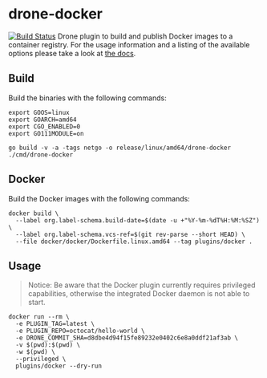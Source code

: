 # drone-docker

[![Build Status](http://cloud.drone.io/api/badges/drone-plugins/drone-docker/status.svg)](https://drone.tripanels.com/Sean/drone-docker/)
Drone plugin to build and publish Docker images to a container registry. For the usage information and a listing of the available options please take a look at [the docs](https://wordpress-3238-blog.tripanels.com/drone-docker%e6%b7%bb%e5%8a%a0tag%e7%ae%a1%e7%90%86/).

## Build

Build the binaries with the following commands:

```console
export GOOS=linux
export GOARCH=amd64
export CGO_ENABLED=0
export GO111MODULE=on

go build -v -a -tags netgo -o release/linux/amd64/drone-docker ./cmd/drone-docker
```

## Docker

Build the Docker images with the following commands:

```console
docker build \
  --label org.label-schema.build-date=$(date -u +"%Y-%m-%dT%H:%M:%SZ") \
  --label org.label-schema.vcs-ref=$(git rev-parse --short HEAD) \
  --file docker/docker/Dockerfile.linux.amd64 --tag plugins/docker .

```

## Usage

> Notice: Be aware that the Docker plugin currently requires privileged capabilities, otherwise the integrated Docker daemon is not able to start.

```console
docker run --rm \
  -e PLUGIN_TAG=latest \
  -e PLUGIN_REPO=octocat/hello-world \
  -e DRONE_COMMIT_SHA=d8dbe4d94f15fe89232e0402c6e8a0ddf21af3ab \
  -v $(pwd):$(pwd) \
  -w $(pwd) \
  --privileged \
  plugins/docker --dry-run
```
